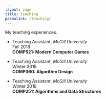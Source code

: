 ```yaml
---
layout: page
title: Teaching
permalink: /teaching/
---
```

My teaching experiences.


- Teaching Assistant, *McGill University* <br/>Fall 2018<br/>**COMP521: Modern Computer Games**
 
- Teaching Assistant, *McGill University*<br/>Winter 2018<br/>**COMP360: Algorithm Design** 
 
- Teaching Assistant, *McGill University*<br/>Winter 2018<br/>**COMP251: Algorithms and Data Structures** 